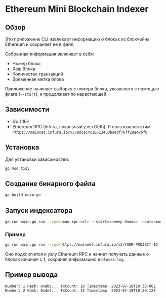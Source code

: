 
# Ethereum Mini Blockchain Indexer

## Обзор

Это приложение CLI извлекает информацию о блоках из блокчейна Ethereum и сохраняет ее в файл.

Собранная информация включает в себя:
- Номер блока
- Хэш блока
- Количество транзакций
- Временная метка блока

Приложение начинает выборку с номера блока, указанного с помощью флага (`--start`), и продолжает по нарастающей.


## Зависимости

- Go 1.16+
- Ethereum RPC (Infura, локальный узел Geth). Я пользовался этим `https://mainnet.infura.io/v3/8dcac4c10513450baedf76ff28e48bf0`.

## Установка

Для установки зависимостей:

```bash
go mod tidy
```

## Создание бинарного файла

```bash
go build main.go
```

## Запуск индексатора

```bash
go run main.go run --rpc=<ваш-rpc-url> --start=<номер блока> --out=<выходной файл>
```

### Пример

```bash
go run main.go run --rpc=https://mainnet.infura.io/v3/YOUR-PROJECT-ID --start=1 --out=blocks.log
```

Оно подключится к узлу Ethereum RPC и начнет получать данные о блоках начиная с 1, сохраняя информацию в `blocks.log`.

## Пример вывода

```
Number: 1 Hash: 0xabc... TxCount: 10 Timestamp: 2023-07-10T10:30:00Z
Number: 2 Hash: 0xdef... TxCount: 15 Timestamp: 2023-07-10T10:30:12Z
```
